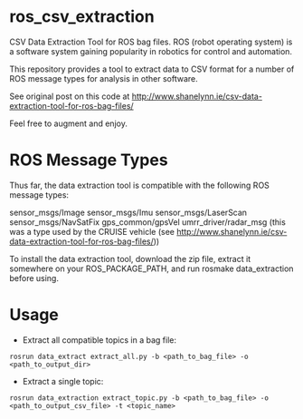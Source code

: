 # ros_csv_extraction
CSV Data Extraction Tool for ROS bag files. 
ROS (robot operating system) is a software system gaining popularity in robotics for control and automation. 

This repository provides a tool to extract data to CSV format for a number of ROS message types for analysis in other software.

See original post on this code at http://www.shanelynn.ie/csv-data-extraction-tool-for-ros-bag-files/

Feel free to augment and enjoy.

# ROS Message Types
Thus far, the data extraction tool is compatible with the following ROS message types:

sensor_msgs/Image
sensor_msgs/Imu
sensor_msgs/LaserScan
sensor_msgs/NavSatFix
gps_common/gpsVel
umrr_driver/radar_msg (this was a type used by the CRUISE vehicle (see http://www.shanelynn.ie/csv-data-extraction-tool-for-ros-bag-files/))

To install the data extraction tool, download the zip file, extract it somewhere on your ROS_PACKAGE_PATH, and run rosmake data_extraction before using.

# Usage
 * Extract all compatible topics in a bag file:
 
`rosrun data_extract extract_all.py -b <path_to_bag_file> -o <path_to_output_dir>`

 * Extract a single topic:

`rosrun data_extraction extract_topic.py -b <path_to_bag_file> -o <path_to_output_csv_file> -t <topic_name>`
